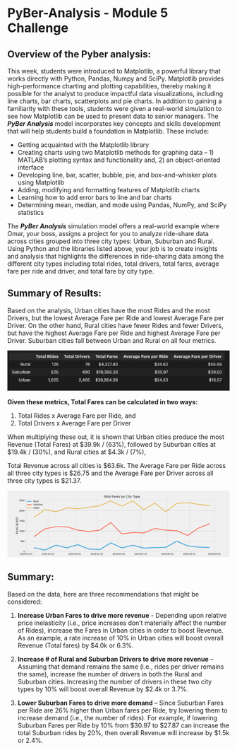 # PyBer-Analysis - Module 5 Challenge

## Overview of the Pyber analysis:

This week, students were introduced to Matplotlib, a powerful library that works directly with Python, Pandas, Numpy and SciPy. Matplotlib provides high-performance charting and plotting capabilities, thereby making it possible for the analyst to produce impactful data visualizations, including line charts, bar charts, scatterplots and pie charts. In addition to gaining a familiarity with these tools, students were given a real-world simulation to see how Matplotlib can be used to present data to senior managers. The ***PyBer Analysis*** model incorporates key concepts and skills development that will help students build a foundation in Matplotlib. These include:

- Getting acquainted with the Matplotlib library
- Creating charts using two Matplotlib methods for graphing data – 1) MATLAB’s plotting syntax and functionality and, 2) an object-oriented interface
- Developing line, bar, scatter, bubble, pie, and box-and-whisker plots using Matplotlib
- Adding, modifying and formatting features of Matplotlib charts
- Learning how to add error bars to line and bar charts
- Determining mean, median, and mode using Pandas, NumPy, and SciPy statistics

The ***PyBer Analysis*** simulation model offers a real-world example where Omar, your boss, assigns a project for you to analyze ride-share data across cities grouped into three city types: Urban, Suburban and Rural. Using Python and the libraries listed above, your job is to create insights and analysis that highlights the differences in ride-sharing data among the different city types including total rides, total drivers, total fares, average fare per ride and driver, and total fare by city type. 


## Summary of Results:  

Based on the analysis, Urban cities have the most Rides and the most Drivers, but the lowest Average Fare per Ride and lowest Average Fare per Driver. On the other hand, Rural cities have fewer Rides and fewer Drivers, but have the highest Average Fare per Ride and highest Average Fare per Driver. Suburban cities fall between Urban and Rural on all four metrics. 

![](https://github.com/vjtrom/PyBer-Analysis/blob/main/analysis/Cities_Summary.png)

**Given these metrics, Total Fares can be calculated in two ways:**

1)	Total Rides x Average Fare per Ride, and
2)	Total Drivers x Average Fare per Driver

When multiplying these out, it is shown that Urban cities produce the most Revenue (Total Fares) at $39.9k / (63%), followed by Suburban cities at $19.4k / (30%), and Rural cities at $4.3k / (7%), 

Total Revenue across all cities is $63.6k. The Average Fare per Ride across all three city types is $26.75 and the Average Fare per Driver across all three city types is $21.37. 

![](https://github.com/vjtrom/PyBer-Analysis/blob/main/analysis/PyBer_fare_summary.png)

## Summary:

Based on the data, here are three recommendations that might be considered:

1.	**Increase Urban Fares to drive more revenue** - Depending upon relative price inelasticity (i.e., price increases don’t materially affect the number of Rides), increase the Fares in Urban cities in order to boost Revenue. As an example, a rate increase of 10% in Urban cities will boost overall Revenue (Total fares) by $4.0k or 6.3%.

2.	**Increase # of Rural and Suburban Drivers to drive more revenue** – Assuming that demand remains the same (i.e., rides per driver remains the same), increase the number of drivers in both the Rural and Suburban cities. Increasing the number of drivers in these two city types by 10% will boost overall Revenue by $2.4k or 3.7%.


3.	**Lower Suburban Fares to drive more demand** – Since Suburban Fares per Ride are 26% higher than Urban fares per Ride, try lowering them to increase demand (i.e., the number of rides). For example, if lowering Suburban Fares per Ride by 10% from $30.97 to $27.87 can increase the total Suburban rides by 20%, then overall Revenue will increase by $1.5k or 2.4%.


